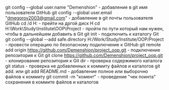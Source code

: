 git config --global user.name "Demenshion" - добавление в git имя пользователя GitHub
git config --global user.email "dmegorov2003@gmail.com" - добавление в git почты пользователя GitHub
cd /d H: - прейти на дргой диск H 
cd H:\Work\Study\Institute\OOP\Project - пройти по пути который нам нужен, чтобы в дальнейшем добавить в Git
git init - подключить к каталогу Git
git config --global --add safe.directory H:/Work/Study/Institute/OOP/Project - провести операцию по безопасному подключение к GitHub
git remote add origin https://github.com/Demenshion/project_oop.git - подключение репозитория к Git
git clone https://github.com/Demenshion/project_oop.git - клонирование репозитория к Git 
dir - проверка содержимого каталога
git status - проверка не добавленных к коммиту файлов и каталогов
git add. или git add README.md - добавление полное или выборочно файлов к коммиту
git commit -m "комент" - проведение "чек поинта" сохранения в коммите файлов и каталогов